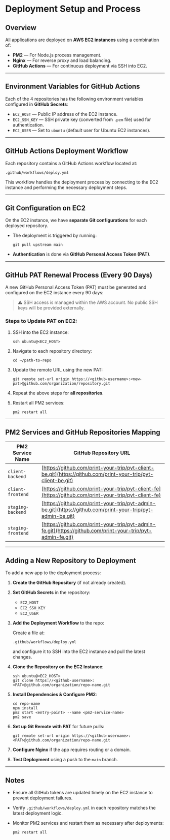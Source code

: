 # Deployment Setup and Process

## Overview

All applications are deployed on **AWS EC2 instances** using a combination of:

- **PM2** — For Node.js process management.
- **Nginx** — For reverse proxy and load balancing.
- **GitHub Actions** — For continuous deployment via SSH into EC2.

---

## Environment Variables for GitHub Actions

Each of the 4 repositories has the following environment variables configured in **GitHub Secrets**:

- `EC2_HOST` — Public IP address of the EC2 instance.
- `EC2_SSH_KEY` — SSH private key (converted from `.pem` file) used for authentication.
- `EC2_USER` — Set to `ubuntu` (default user for Ubuntu EC2 instances).

---

## GitHub Actions Deployment Workflow

Each repository contains a GitHub Actions workflow located at:

```
.github/workflows/deploy.yml
```

This workflow handles the deployment process by connecting to the EC2 instance and performing the necessary deployment steps.

---

## Git Configuration on EC2

On the EC2 instance, we have **separate Git configurations** for each deployed repository.

- The deployment is triggered by running:

  ```
  git pull upstream main
  ```

- **Authentication** is done via **GitHub Personal Access Token (PAT)**.

---

## GitHub PAT Renewal Process (Every 90 Days)

A new GitHub Personal Access Token (PAT) must be generated and configured on the EC2 instance every 90 days:

> ⚠️ SSH access is managed within the AWS account. No public SSH keys will be provided externally.

### Steps to Update PAT on EC2:

1. SSH into the EC2 instance:

   ```
   ssh ubuntu@<EC2_HOST>
   ```

2. Navigate to each repository directory:

   ```
   cd ~/path-to-repo
   ```

3. Update the remote URL using the new PAT:

   ```
   git remote set-url origin https://<github-username>:<new-pat>@github.com/organization/repository.git
   ```

4. Repeat the above steps for **all repositories**.

5. Restart all PM2 services:

   ```
   pm2 restart all
   ```

---

## PM2 Services and GitHub Repositories Mapping

| PM2 Service Name   | GitHub Repository URL                                                                                        |
| ------------------ | ------------------------------------------------------------------------------------------------------------ |
| `client-backend`   | [https://github.com/print-your-trip/pyt-client-be.git](https://github.com/print-your-trip/pyt-client-be.git) |
| `client-frontend`  | [https://github.com/print-your-trip/pyt-client-fe](https://github.com/print-your-trip/pyt-client-fe)         |
| `staging-backend`  | [https://github.com/print-your-trip/pyt-admin-be.git](https://github.com/print-your-trip/pyt-admin-be.git)   |
| `staging-frontend` | [https://github.com/print-your-trip/pyt-admin-fe.git](https://github.com/print-your-trip/pyt-admin-fe.git)   |

---

## Adding a New Repository to Deployment

To add a new app to the deployment process:

1. **Create the GitHub Repository** (if not already created).

2. **Set GitHub Secrets** in the repository:

   - `EC2_HOST`
   - `EC2_SSH_KEY`
   - `EC2_USER`

3. **Add the Deployment Workflow** to the repo:

   Create a file at:
   ```
   .github/workflows/deploy.yml
   ```
   and configure it to SSH into the EC2 instance and pull the latest changes.

4. **Clone the Repository on the EC2 Instance**:

   ```
   ssh ubuntu@<EC2_HOST>
   git clone https://<github-username>:<PAT>@github.com/organization/repo-name.git
   ```

5. **Install Dependencies & Configure PM2**:

   ```
   cd repo-name
   npm install
   pm2 start <entry-point> --name <pm2-service-name>
   pm2 save
   ```

6. **Set up Git Remote with PAT** for future pulls:

   ```
   git remote set-url origin https://<github-username>:<PAT>@github.com/organization/repo-name.git
   ```

7. **Configure Nginx** if the app requires routing or a domain.

8. **Test Deployment** using a push to the `main` branch.

---

## Notes

- Ensure all GitHub tokens are updated timely on the EC2 instance to prevent deployment failures.
- Verify `.github/workflows/deploy.yml` in each repository matches the latest deployment logic.
- Monitor PM2 services and restart them as necessary after deployments:

  ```
  pm2 restart all
  ```
